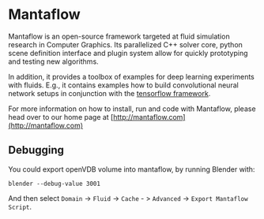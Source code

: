 # Mantaflow #

Mantaflow is an open-source framework targeted at fluid simulation research in Computer Graphics.
Its parallelized C++ solver core, python scene definition interface and plugin system allow for quickly prototyping and testing new algorithms.

In addition, it provides a toolbox of examples for deep learning experiments with fluids. E.g., it contains examples
how to build convolutional neural network setups in conjunction with the [tensorflow framework](https://www.tensorflow.org).

For more information on how to install, run and code with Mantaflow, please head over to our home page at
[http://mantaflow.com](http://mantaflow.com)

## Debugging ##

You could export openVDB volume into mantaflow, by running Blender with:

    blender --debug-value 3001

And then select `Domain` -> `Fluid` -> `Cache` - > `Advanced` -> `Export Mantaflow Script`.
